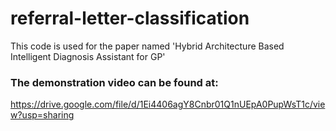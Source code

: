 # referral-letter-classification
 
This code is used for the paper named 'Hybrid Architecture Based Intelligent Diagnosis Assistant for GP'


### The demonstration video can be found at:


https://drive.google.com/file/d/1Ei4406agY8Cnbr01Q1nUEpA0PupWsT1c/view?usp=sharing 
